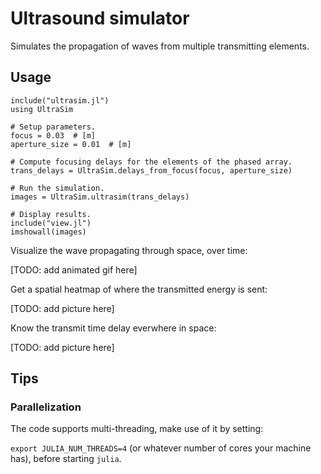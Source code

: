 # Ultrasound simulator

Simulates the propagation of waves from multiple transmitting elements.

## Usage

```
include("ultrasim.jl")
using UltraSim

# Setup parameters.
focus = 0.03  # [m]
aperture_size = 0.01  # [m]

# Compute focusing delays for the elements of the phased array.
trans_delays = UltraSim.delays_from_focus(focus, aperture_size)

# Run the simulation.
images = UltraSim.ultrasim(trans_delays)

# Display results.
include("view.jl")
imshowall(images)
```

Visualize the wave propagating through space, over time:

[TODO: add animated gif here]

Get a spatial heatmap of where the transmitted energy is sent:

[TODO: add picture here]

Know the transmit time delay everwhere in space:

[TODO: add picture here]

## Tips

### Parallelization

The code supports multi-threading, make use of it by setting:

`export JULIA_NUM_THREADS=4` (or whatever number of cores your machine has), before starting `julia`.


